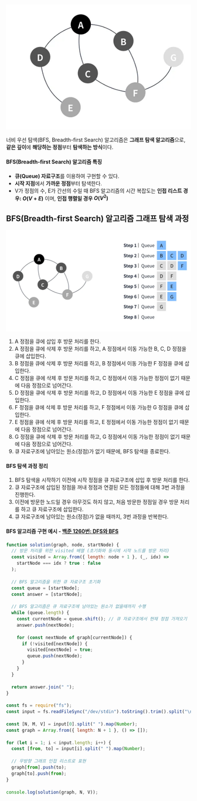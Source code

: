 ![BFS](/assets/images/algorithm/search/breadth-first_search.webp)

너비 우선 탐색(BFS, Breadth-first Search) 알고리즘은 **그래프 탐색 알고리즘**으로, **같은 깊이**에 **해당하는 정점**부터 **탐색하는 방식**이다.

#### BFS(Breadth-first Search) 알고리즘 특징

- **큐(Queue) 자료구조**를 이용하여 구현할 수 있다.
- **시작 지점**에서 **가까운 정점**부터 탐색한다.
- V가 정점의 수, E가 간선의 수일 때 BFS 알고리즘의 시간 복잡도는 **인접 리스트 경우: $O(V + E)$** 이며, **인접 행렬일 경우 $O(V^{2})$**

## BFS(Breadth-first Search) 알고리즘 그래프 탐색 과정

![BFS](/assets/images/algorithm/search/breadth-first_search_works.webp)

1. A 정점을 큐에 삽입 후 방문 처리를 한다.
1. A 정점을 큐에 삭제 후 방문 처리를 하고, A 정점에서 이동 가능한 B, C, D 정점을 큐에 삽입한다.
1. B 정점을 큐에 삭제 후 방문 처리를 하고, B 정점에서 이동 가능한 F 정점을 큐에 삽입한다.
1. C 정점을 큐에 삭제 후 방문 처리를 하고, C 정점에서 이동 가능한 정점이 없기 때문에 다음 정점으로 넘어간다.
1. D 정점을 큐에 삭제 후 방문 처리를 하고, D 정점에서 이동 가능한 E 정점을 큐에 삽입한다.
1. F 정점을 큐에 삭제 후 방문 처리를 하고, F 정점에서 이동 가능한 G 정점을 큐에 삽입한다.
1. E 정점을 큐에 삭제 후 방문 처리를 하고, E 정점에서 이동 가능한 정점이 없기 때문에 다음 정점으로 넘어간다.
1. G 정점을 큐에 삭제 후 방문 처리를 하고, G 정점에서 이동 가능한 정점이 없기 때문에 다음 정점으로 넘어간다.
1. 큐 자료구조에 남아있는 원소(정점)가 없기 때문에, BFS 탐색을 종료한다.

#### BFS 탐색 과정 정리

1. BFS 탐색을 시작하기 이전에 시작 정점을 큐 자료구조에 삽입 후 방문 처리를 한다.
1. 큐 자료구조에 삽입된 정점을 꺼내 정점과 연결된 모든 정점들에 대해 3번 과정을 진행한다.
1. 이전에 방문한 노드일 경우 아무것도 하지 않고, 처음 방문한 정점일 경우 방문 처리를 하고 큐 자료구조에 삽입한다.
1. 큐 자료구조에 남아있는 원소(정점)가 없을 때까지, 3번 과정을 반복한다.

#### BFS 알고리즘 구현 예시 - [백준 1260번: DFS와 BFS](https://www.acmicpc.net/problem/1260)

```javascript
function solution(graph, node, startNode) {
  // 방문 처리를 위한 visited 배열 (초기화와 동시에 시작 노드를 방문 처리)
  const visited = Array.from({ length: node + 1 }, (_, idx) =>
    startNode === idx ? true : false
  );

  // BFS 알고리즘을 위한 큐 자료구조 초기화
  const queue = [startNode];
  const answer = [startNode];

  // BFS 알고리즘은 큐 자료구조에 남아있는 원소가 없을때까지 수행
  while (queue.length) {
    const currentNode = queue.shift(); // 큐 자료구조에서 현재 정점 가져오기
    answer.push(nextNode);

    for (const nextNode of graph[currentNode]) {
      if (!visited[nextNode]) {
        visited[nextNode] = true;
        queue.push(nextNode);
      }
    }
  }

  return answer.join(" ");
}

const fs = require("fs");
const input = fs.readFileSync("/dev/stdin").toString().trim().split("\n");

const [N, M, V] = input[0].split(" ").map(Number);
const graph = Array.from({ length: N + 1 }, () => []);

for (let i = 1; i < input.length; i++) {
  const [from, to] = input[i].split(" ").map(Number);

  // 무방향 그래프 인접 리스트로 표현
  graph[from].push(to);
  graph[to].push(from);
}

console.log(solution(graph, N, V));
```
